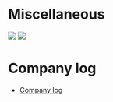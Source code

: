 # Miscellaneous

[![](https://img.shields.io/badge/Jet-blue)](https://github.com/hydroper-jet)
[![](https://img.shields.io/badge/Phantasy%20Star%20III%20Remake%20Demo-blue)](https://hydroper.itch.io/ps3-demo)

# Company log

* [Company log](https://github.com/hydroper-com/docs/blob/main/misc/company-log.md)
